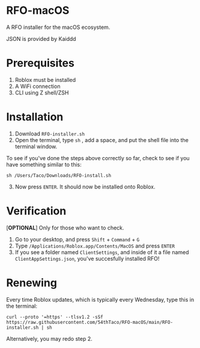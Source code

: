 # RFO-macOS

A RFO installer for the macOS ecosystem.

JSON is provided by Kaiddd

# Prerequisites 
1. Roblox must be installed
2. A WiFi connection
3. CLI using Z shell/ZSH

# Installation
1. Download `RFO-installer.sh`
2. Open the terminal, type `sh` , add a space, and put the shell file into the terminal window.

To see if you've done the steps above correctly so far, check to see if you have something similar to this:
```
sh /Users/Taco/Downloads/RFO-install.sh
```
3. Now press `ENTER`. It should now be installed onto Roblox.

# Verification
[**OPTIONAL**] Only for those who want to check.
1. Go to your desktop, and press `Shift` + `Command` + `G`
2. Type `/Applications/Roblox.app/Contents/MacOS` and press `ENTER`
3. If you see a folder named `ClientSettings`, and inside of it a file named `ClientAppSettings.json`, you've succesfully installed RFO!

# Renewing
Every time Roblox updates, which is typically every Wednesday, type this in the terminal:

```
curl --proto '=https' --tlsv1.2 -sSf https://raw.githubusercontent.com/54thTaco/RFO-macOS/main/RFO-installer.sh | sh
```

Alternatively, you may redo step 2.
